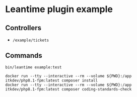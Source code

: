 # Leantime plugin example

## Controllers

* `/example/tickets`

## Commands

``` shell
bin/leantime example:test
```

``` shell
docker run --tty --interactive --rm --volume ${PWD}:/app itkdev/php8.1-fpm:latest composer install
docker run --tty --interactive --rm --volume ${PWD}:/app itkdev/php8.1-fpm:latest composer coding-standards-check
```

